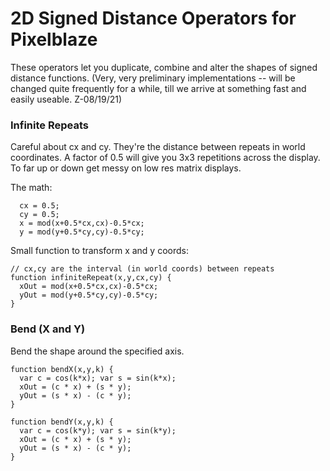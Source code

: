 # 2D Signed Distance Operators for Pixelblaze
These operators let you duplicate, combine and alter the shapes of signed
distance functions.  (Very, very preliminary implementations -- will be changed
quite frequently for a while, till we arrive at something fast and easily useable. Z-08/19/21)


### Infinite Repeats
Careful about cx and cy.  They're the distance between
repeats in world coordinates.  A factor of 0.5 will
give you 3x3 repetitions across the display.  To far up or
down get messy on low res matrix displays.

The math:
```
  cx = 0.5;
  cy = 0.5;
  x = mod(x+0.5*cx,cx)-0.5*cx;
  y = mod(y+0.5*cy,cy)-0.5*cy;  
```

Small function to transform x and y coords:
```
// cx,cy are the interval (in world coords) between repeats
function infiniteRepeat(x,y,cx,cy) {
  xOut = mod(x+0.5*cx,cx)-0.5*cx;
  yOut = mod(y+0.5*cy,cy)-0.5*cy;    
}
```

### Bend (X and Y)
Bend the shape around the specified axis. 

```
function bendX(x,y,k) {
  var c = cos(k*x); var s = sin(k*x);
  xOut = (c * x) + (s * y);
  yOut = (s * x) - (c * y);
}

function bendY(x,y,k) {
  var c = cos(k*y); var s = sin(k*y);
  xOut = (c * x) + (s * y);
  yOut = (s * x) - (c * y);
}
```